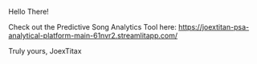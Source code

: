 Hello There!

Check out the Predictive Song Analytics Tool here: https://joextitan-psa-analytical-platform-main-61nvr2.streamlitapp.com/

Truly yours,
JoexTitax
